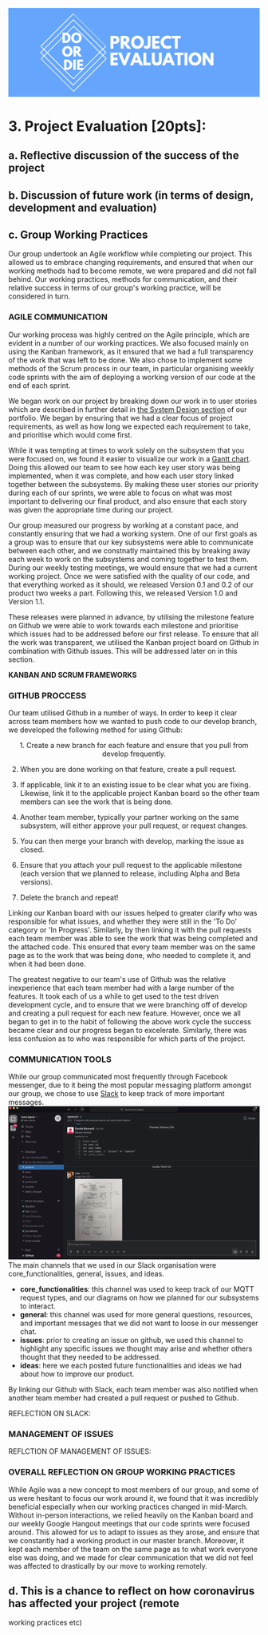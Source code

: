 ![Do or Die Project Evaluation](/Portfolio/Images/projectEvalLogo.png)

# 3. Project Evaluation [20pts]:
## a. Reflective discussion of the success of the project
## b. Discussion of future work (in terms of design, development and evaluation)
## c. Group Working Practices
Our group undertook an Agile workflow while completing our project. This allowed us to embrace changing requirements, and ensured that when our working methods had to become remote, we were prepared and did not fall behind. Our working practices, methods for communication, and their relative success in terms of our group's working practice, will be considered in turn. 

### AGILE COMMUNICATION 

Our working process was highly centred on the Agile principle, which are evident in a number of our working practices. We also focused mainly on using the Kanban framework, as it ensured that we had a full transparency of the work that was left to be done. We also chose to implement some methods of the Scrum process in our team, in particular organising weekly code sprints with the aim of deploying a working version of our code at the end of each sprint. 

We began work on our project by breaking down our work in to user stories which are described in further detail in [the System Design section](../Portfolio/SystemDesign.md) of our portfolio. We began by ensuring that we had a clear focus of project requirements, as well as how long we expected each requirement to take, and prioritise which would come first. 

While it was tempting at times to work solely on the subsystem that you were focused on, we found it easier to visualize our work in a [Gantt chart](https://uob-my.sharepoint.com/:x:/g/personal/ac16888_bristol_ac_uk/EXltfbLEnNFLrGLOGOxgZcIB2oqj_ft_TP9LevpsozfhVg?e=TUTMn7). Doing this allowed our team to see how each key user story was being implemented, when it was complete, and how each user story linked together between the subsystems. By making these user stories our priority during each of our sprints, we were able to focus on what was most important to delivering our final product, and also ensure that each story was given the appropriate time during our project. 

Our group measured our progress by working at a constant pace, and constantly ensuring that we had a working system. One of our first goals as a group was to ensure that our key subsystems were able to communicate between each other, and we constnatly maintained this by breaking away each week to work on the subsystems and coming together to test them. During our weekly testing meetings, we would ensure that we had a current working project. Once we were satisfied with the quality of our code, and that everything worked as it should, we released Version 0.1 and 0.2 of our product two weeks a part. Following this, we released Version 1.0 and Version 1.1. 

These releases were planned in advance, by utilising the milestone feature on Github we were able to work towards each milestone and prioritise which issues had to be addressed before our first release. To ensure that all the work was transparent, we utilised the Kanban project board on Github in combination with Github issues. This will be addressed later on in this section. 

**KANBAN AND SCRUM FRAMEWORKS**

### GITHUB PROCCESS

Our team utilised Github in a number of ways. In order to keep it clear across team members how we wanted to push code to our develop branch, we developed the following method for using Github: 

<p align="center"> 
  1. Create a new branch for each feature and ensure that you pull from develop frequently.
  
  2. When you are done working on that feature, create a pull request. 
  
  3. If applicable, link it to an existing issue to be clear what you are fixing. Likewise, link it to the applicable project Kanban board so the other team members can see the work that is being done. 
  
  4. Another team member, typically your partner working on the same subsystem, will either approve your pull request, or request changes. 
  
  5. You can then merge your branch with develop, marking the issue as closed. 
  
  6. Ensure that you attach your pull request to the applicable milestone (each version that we planned to release, including Alpha and Beta versions). 
  
  7. Delete the branch and repeat!</p> 

Linking our Kanban board with our issues helped to greater clarify who was responsible for what issues, and whether they were still in the 'To Do' category or 'In Progress'. Similarly, by then linking it with the pull requests each team member was able to see the work that was being completed and the attached code. This ensured that every team member was on the same page as to the work that was being done, who needed to complete it, and when it had been done. 

The greatest negative to our team's use of Github was the relative inexperience that each team member had with a large number of the features. It took each of us a while to get used to the test driven development cycle, and to ensure that we were branching off of develop and creating a pull request for each new feature. However, once we all began to get in to the habit of following the above work cycle the success became clear and our progress began to excelerate. Similarly, there was less confusion as to who was responsible for which parts of the project. 

### COMMUNICATION TOOLS

While our group communicated most frequently through Facebook messenger, due to it being the most popular messaging platform amongst our group, we chose to use [Slack](https://slack.com/intl/en-gb/) to keep track of more important messages. 
![Slack](/Portfolio/Images/slack.png) 
The main channels that we used in our Slack organisation were core_functionalities, general, issues, and ideas. 
* **core_functionalities**: this channel was used to keep track of our MQTT request types, and our diagrams on how we planned for our subsystems to interact. 
* **general**: this channel was used for more general questions, resources, and important messages that we did not want to loose in our messenger chat. 
* **issues**: prior to creating an issue on github, we used this channel to highlight any specific issues we thought may arise and whether others thought that they needed to be addressed. 
* **ideas**: here we each posted future functionalities and ideas we had about how to improve our product. 

By linking our Github with Slack, each team member was also notified when another team member had created a pull request or pushed to Github. 

REFLECTION ON SLACK: 

### MANAGEMENT OF ISSUES

REFLCTION OF MANAGEMENT OF ISSUES: 

### OVERALL REFLECTION ON GROUP WORKING PRACTICES

While Agile was a new concept to most members of our group, and some of us were hesitant to focus our work around it, we found that it was incredibly beneficial especially when our working practices changed in mid-March. Without in-person interactions, we relied heavily on the Kanban board and our weekly Google Hangout meetings that our code sprints were focused around. This allowed for us to adapt to issues as they arose, and ensure that we constantly had a working product in our master branch. Moreover, it kept each member of the team on the same page as to what work everyone else was doing, and we made for clear communication that we did not feel was affected to drastically by our move to working remotely. 

## d. This is a chance to reflect on how coronavirus has affected your project (remote
working practices etc)
